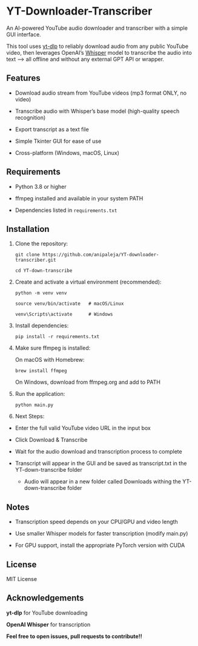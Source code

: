# YT-Downloader-Transcriber

An AI-powered YouTube audio downloader and transcriber with a simple GUI interface.

This tool uses [yt-dlp](https://github.com/yt-dlp/yt-dlp) to reliably download audio from any public YouTube video, then leverages OpenAI’s [Whisper](https://github.com/openai/whisper) model to transcribe the audio into text --> all offline and without any external GPT API or wrapper.


## Features

- Download audio stream from YouTube videos (mp3 format ONLY, no video)
  
- Transcribe audio with Whisper’s base model (high-quality speech recognition)
  
- Export transcript as a text file
  
- Simple Tkinter GUI for ease of use
  
- Cross-platform (Windows, macOS, Linux)


## Requirements

- Python 3.8 or higher
  
- ffmpeg installed and available in your system PATH
  
- Dependencies listed in `requirements.txt`


## Installation

1. Clone the repository:

       git clone https://github.com/anipaleja/YT-downloader-transcriber.git
   
       cd YT-down-transcribe

2. Create and activate a virtual environment (recommended):

       python -m venv venv
   
       source venv/bin/activate   # macOS/Linux
   
       venv\Scripts\activate      # Windows

3. Install dependencies:

       pip install -r requirements.txt

4. Make sure ffmpeg is installed:

   On macOS with Homebrew:

       brew install ffmpeg

   On Windows, download from ffmpeg.org and add to PATH

5. Run the application:

       python main.py

6. Next Steps:

- Enter the full valid YouTube video URL in the input box

- Click Download & Transcribe

- Wait for the audio download and transcription process to complete

- Transcript will appear in the GUI and be saved as transcript.txt in the YT-down-transcribe folder

    - Audio will appear in a new folder called Downloads withing the YT-down-transcribe folder
 
## Notes

- Transcription speed depends on your CPU/GPU and video length

- Use smaller Whisper models for faster transcription (modify main.py)
  
- For GPU support, install the appropriate PyTorch version with CUDA

## License

MIT License

## Acknowledgements

**yt-dlp** for YouTube downloading

**OpenAI Whisper** for transcription

**Feel free to open issues, pull requests to contribute!!**
